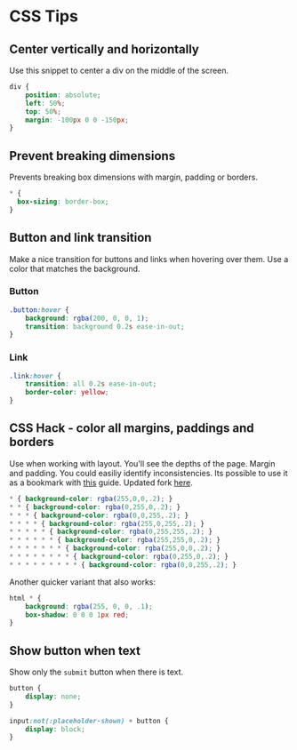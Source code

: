 # CSS Tips

## Center vertically and horizontally
Use this snippet to center a div on the middle of the screen.

```css
div {
	position: absolute;
    left: 50%;
    top: 50%;
    margin: -100px 0 0 -150px;
}
```

## Prevent breaking dimensions
Prevents breaking box dimensions with margin, padding or borders.
```css
* {
  box-sizing: border-box;
}
```

## Button and link transition
Make a nice transition for buttons and links when hovering over them. Use a color that matches the background.

### Button
```css
.button:hover {
	background: rgba(200, 0, 0, 1);
	transition: background 0.2s ease-in-out;
}
```

### Link
```css
.link:hover {
	transition: all 0.2s ease-in-out;
	border-color: yellow;
}
```

## CSS Hack - color all margins, paddings and borders
Use when working with layout. You'll see the depths of the page. Margin and padding. You could easiliy identify inconsistencies.
Its possible to use it as a bookmark with [this](https://gist.github.com/vcastroi/e0d296171842e74ad7d4eef7daf15df6) guide. Updated fork [here](https://gist.github.com/olee/50f0ddac55418f705e0c5759e15e946d).
```css
* { background-color: rgba(255,0,0,.2); }
* * { background-color: rgba(0,255,0,.2); }
* * * { background-color: rgba(0,0,255,.2); }
* * * * { background-color: rgba(255,0,255,.2); }
* * * * * { background-color: rgba(0,255,255,.2); }
* * * * * * { background-color: rgba(255,255,0,.2); }
* * * * * * * { background-color: rgba(255,0,0,.2); }
* * * * * * * * { background-color: rgba(0,255,0,.2); }
* * * * * * * * * { background-color: rgba(0,0,255,.2); }
```

Another quicker variant that also works:

```css
html * {
    background: rgba(255, 0, 0, .1);
    box-shadow: 0 0 0 1px red;
}
```
## Show button when text
Show only the `submit` button when there is text.

```css
button {
    display: none;
}

input:not(:placeholder-shown) + button {
    display: block;
}
```
